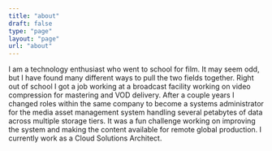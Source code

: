 ```yaml
---
title: "about"
draft: false
type: "page"
layout: "page"
url: "about"
---
```


I am a technology enthusiast who went to school for film. It may seem odd, but I have found many different ways to pull the two fields together. Right out of school I got a job working at a broadcast facility working on video compression for mastering and VOD delivery. After a couple years I changed roles within the same company to become a systems administrator for the media asset management system handling several petabytes of data across multiple storage tiers. It was a fun challenge working on improving the system and making the content available for remote global production. I currently work as a Cloud Solutions Architect.
